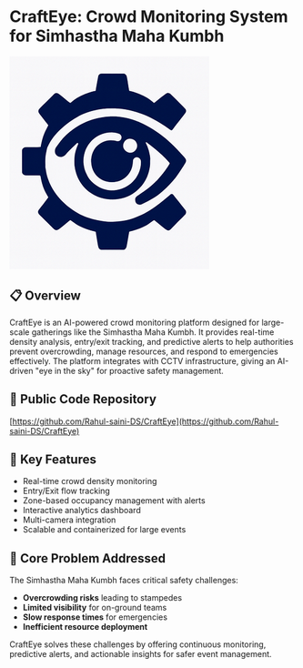 # CraftEye: Crowd Monitoring System for Simhastha Maha Kumbh

![CraftEye Logo](assets/CraftEye%20LOGO.png)

## 📋 Overview
CraftEye is an AI-powered crowd monitoring platform designed for large-scale gatherings like the Simhastha Maha Kumbh. It provides real-time density analysis, entry/exit tracking, and predictive alerts to help authorities prevent overcrowding, manage resources, and respond to emergencies effectively. The platform integrates with CCTV infrastructure, giving an AI-driven "eye in the sky" for proactive safety management.

## 🔗 Public Code Repository
[https://github.com/Rahul-saini-DS/CraftEye](https://github.com/Rahul-saini-DS/CraftEye)

## 🌟 Key Features
- Real-time crowd density monitoring  
- Entry/Exit flow tracking  
- Zone-based occupancy management with alerts  
- Interactive analytics dashboard  
- Multi-camera integration  
- Scalable and containerized for large events  

## 🎯 Core Problem Addressed
The Simhastha Maha Kumbh faces critical safety challenges:  
- **Overcrowding risks** leading to stampedes  
- **Limited visibility** for on-ground teams  
- **Slow response times** for emergencies  
- **Inefficient resource deployment**  

CraftEye solves these challenges by offering continuous monitoring, predictive alerts, and actionable insights for safer event management.

